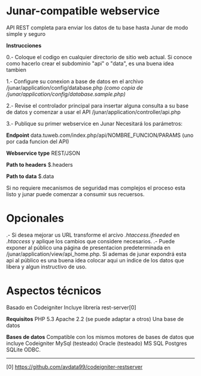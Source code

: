 Junar-compatible webservice
==========================

API REST completa para enviar los datos de tu base hasta Junar de modo simple y seguro

**Instrucciones**

0.- Coloque el codigo en cualquier directorio de sitio web actual.
Si conoce como hacerlo crear el subdominio "api" o "data", es una buena idea tambien

1.- Configure su conexion a base de datos en el archivo
	/junar/application/config/database.php 
	*(como copia de /junar/application/config/database.sample.php)*

2.- Revise el controlador principal para insertar alguna consulta a su base de datos y comenzar a usar el API
	/junar/application/controller/api.php

3.- Publique su primer webservice en Junar
Necesitará los parámetros:

**Endpoint** 
data.tuweb.com/index.php/api/NOMBRE_FUNCION/PARAMS (uno por cada funcion del API)

**Webservice type** 
REST/JSON

**Path to headers** 
$.headers

**Path to data** 
$.data

Si no requiere mecanismos de seguridad mas complejos el proceso esta listo y junar puede comenzar a consumir sus recuersos.


Opcionales
==========
.- Si desea mejorar us URL transforme el arcivo *.htaccess.ifneeded* en *.htaccess* y aplique los cambios que considere necesarios.
.- Puede exponer al público una página de presentacion predeterminada en /junar/application/view/api_home.php. 
Si ademas de junar expondrá esta api al público es una buena idea colocar aqui un indice de los datos que libera y algun instructivo de uso.


Aspectos técnicos
=================
Basado en Codeigniter
Incluye librería rest-server[0] 

**Requisitos**
PHP 5.3
Apache 2.2 (se puede adaptar a otros)
Una base de datos

**Bases de datos**
Compatible con los mismos motores de bases de datos que incluye Codeigniter
MySql (testeado)
Oracle (testeado)
MS SQL
Postgres
SQLite
ODBC.


--------------------------------------------------------
[0] https://github.com/avdata99/codeigniter-restserver
